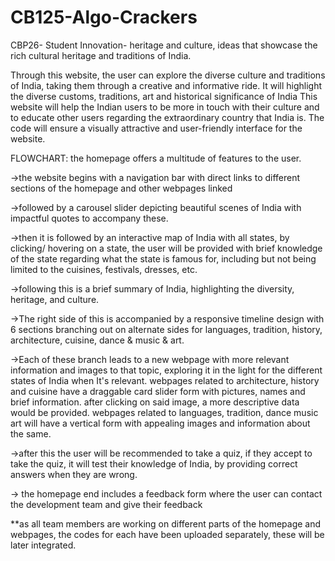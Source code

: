 # CB125-Algo-Crackers
CBP26- Student Innovation- heritage and culture, ideas that showcase the rich cultural heritage and traditions of India.

Through this website, the user can explore the diverse culture and traditions of India, taking them through a creative and informative ride. It will highlight the diverse customs, traditions, art and historical significance of India
This website will help the Indian users to be more in touch with their culture and to educate other users regarding the extraordinary country that India is. The code will ensure a visually attractive and user-friendly interface for the website.

FLOWCHART:
the homepage offers a multitude of features to the user. 

->the website begins with a navigation bar with direct links to different sections of the homepage and other webpages linked 

->followed by a carousel slider depicting beautiful scenes of India with impactful quotes to accompany these.

->then it is followed by an interactive map of India with all states, by clicking/ hovering on a state, the user will be provided with brief knowledge of the state regarding what the state is famous for, including but not being limited to the cuisines, festivals, dresses, etc.

->following this is a brief summary of India, highlighting the diversity, heritage, and culture. 

->The right side of this is accompanied by a responsive timeline design with 6 sections branching out on alternate sides for languages, tradition, history, architecture, cuisine, dance & music & art.

->Each of these branch leads to a new webpage with more relevant information and images to that topic, exploring it in the light for the different states of India when It's relevant.
webpages related to architecture, history and cuisine have a draggable card slider form with pictures, names and brief information. after clicking on said image, a more descriptive data would be provided. 
webpages related to languages, tradition, dance music art will have a vertical form with appealing images and information about the same.

->after this the user will be recommended to take a quiz, if they accept to take the quiz, it will test their knowledge of India, by providing correct answers when they are wrong.

-> the homepage end includes a feedback form where the user can contact the development team and give their feedback

**as all team members are working on different parts of the homepage and webpages, the codes for each have been uploaded separately, these will be later integrated.
